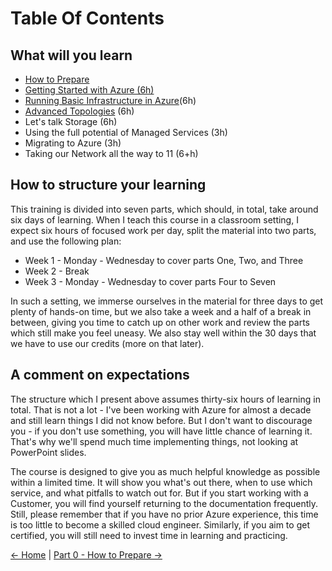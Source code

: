 # Table Of Contents

## What will you learn

* [How to Prepare](./Prepare.md)
* [Getting Started with Azure (6h)](./Part1/partOneIndex.md)
* [Running Basic Infrastructure in Azure](./Part2/partTwoIndex.md)(6h)
* [Advanced Topologies](./Part3/partThreeIndex.md) (6h)
* Let's talk Storage (6h)
* Using the full potential of Managed Services (3h)
* Migrating to Azure (3h)
* Taking our Network all the way to 11 (6+h)

## How to structure your learning

This training is divided into seven parts, which should, in total, take around six days of learning. When I teach this course in a classroom setting, I expect six hours of focused work per day, split the material into two parts, and use the following plan:
- Week 1 - Monday - Wednesday to cover parts One, Two, and Three
- Week 2 - Break
- Week 3 - Monday - Wednesday to cover parts Four to Seven

In such a setting, we immerse ourselves in the material for three days to get plenty of hands-on time, but we also take a week and a half of a break in between, giving you time to catch up on other work and review the parts which still make you feel uneasy. We also stay well within the 30 days that we have to use our credits (more on that later).

## A comment on expectations

The structure which I present above assumes thirty-six hours of learning in total. That is not a lot - I've been working with Azure for almost a decade and still learn things I did not know before. But I don't want to discourage you - if you don't use something, you will have little chance of learning it. That's why we'll spend much time implementing things, not looking at PowerPoint slides.

The course is designed to give you as much helpful knowledge as possible within a limited time. It will show you what's out there, when to use which service, and what pitfalls to watch out for. But if you start working with a Customer, you will find yourself returning to the documentation frequently. Still, please remember that if you have no prior Azure experience, this time is too little to become a skilled cloud engineer. Similarly, if you aim to get certified, you will still need to invest time in learning and practicing. 


[<- Home](../README.md) | [Part 0 - How to Prepare ->](./Prepare.md)